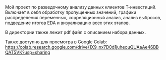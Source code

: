Мой проект по разведочному анализу данных клиентов Т-инвестиций. Включает в себя обработку пропущенных значений, графики распределения переменных, корреляционный анализ, анализ выбросов, подведение итогов EDA и визуализацию всех этих этапов.

В директории также лежит pdf файл с описанием набора данных.

Также доступно для просмотра в Google Colab:
https://colab.research.google.com/drive/1X9_nx7D0d1juheouQUAaAe46BBQAT5VK?usp=sharing

